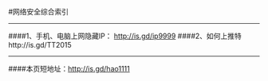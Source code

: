 #网络安全综合索引
*** 
####1、手机、电脑上网隐藏IP： http://is.gd/ip9999
####2、如何上推特http://is.gd/TT2015
***
####本页短地址：http://is.gd/hao1111
